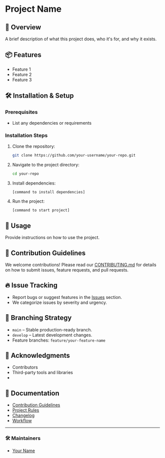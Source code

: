 # Project Name

## 🚀 Overview
A brief description of what this project does, who it's for, and why it exists.

## 📦 Features
- Feature 1
- Feature 2
- Feature 3

## 🛠 Installation & Setup

### Prerequisites
- List any dependencies or requirements

### Installation Steps
1. Clone the repository:
   ```sh
   git clone https://github.com/your-username/your-repo.git
   ```
2. Navigate to the project directory:
   ```sh
   cd your-repo
   ```
3. Install dependencies:
   ```sh
   [command to install dependencies]
   ```
4. Run the project:
   ```sh
   [command to start project]
   ```

## 📖 Usage
Provide instructions on how to use the project.

## 📜 Contribution Guidelines
We welcome contributions! Please read our [CONTRIBUTING.md](CONTRIBUTING.md) for details on how to submit issues, feature requests, and pull requests.

## 🔥 Issue Tracking
- Report bugs or suggest features in the [Issues](https://github.com/your-username/your-repo/issues) section.
- We categorize issues by severity and urgency.

## 🌳 Branching Strategy
- `main` – Stable production-ready branch.
- `develop` – Latest development changes.
- Feature branches: `feature/your-feature-name`

## 🙌 Acknowledgments
- Contributors
- Third-party tools and libraries
- 
## 📜 Documentation
- [Contribution Guidelines](CONTRIBUTING.md)
- [Project Rules](RULES.md)
- [Changelog](CHANGELOG.md)
- [Workflow](WORKFLOW.md)

---
### 🛠 Maintainers
- [Your Name](https://github.com/your-username)

